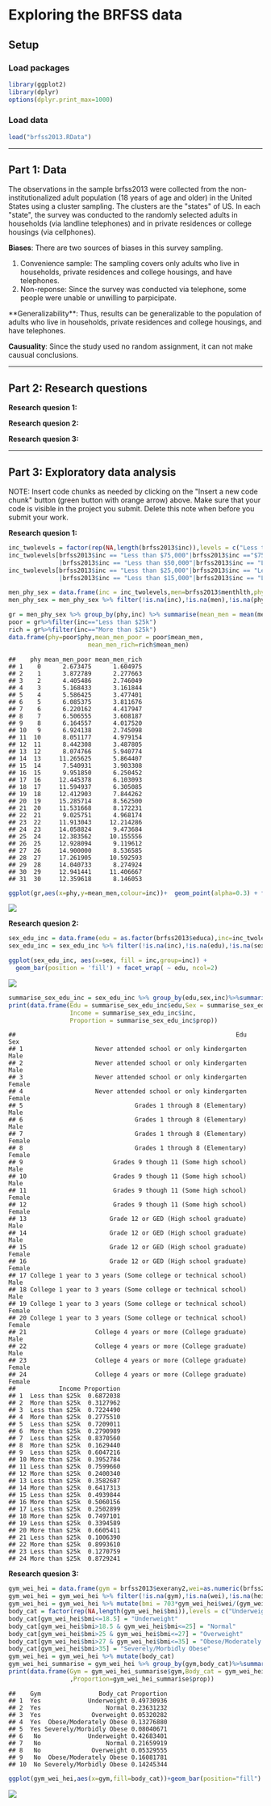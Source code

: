 Exploring the BRFSS data
================

Setup
-----

### Load packages

``` r
library(ggplot2)
library(dplyr)
options(dplyr.print_max=1000)
```

### Load data

``` r
load("brfss2013.RData")
```

------------------------------------------------------------------------

Part 1: Data
------------

The observations in the sample brfss2013 were collected from the non-institutionalized adult population (18 years of age and older) in the United States using a cluster sampling. The clusters are the "states" of US. In each "state", the survey was conducted to the randomly selected adults in households (via landline telephones) and in private residences or college housings (via cellphones).

**Biases**: There are two sources of biases in this survey sampling.
<ol>
<li>
Convenience sample: The sampling covers only adults who live in households, private residences and college housings, and have telephones.
</li>
<li>
Non-reponse: Since the survey was conducted via telephone, some people were unable or unwilling to parpicipate.
</li>
</ol>
**Generalizability**: Thus, results can be generalizable to the population of adults who live in households, private residences and college housings, and have telephones.

**Causuality**: Since the study used no random assignment, it can not make causual conclusions.

------------------------------------------------------------------------

Part 2: Research questions
--------------------------

**Research quesion 1:**

**Research quesion 2:**

**Research quesion 3:**

------------------------------------------------------------------------

Part 3: Exploratory data analysis
---------------------------------

NOTE: Insert code chunks as needed by clicking on the "Insert a new code chunk" button (green button with orange arrow) above. Make sure that your code is visible in the project you submit. Delete this note when before you submit your work.

**Research quesion 1:**

``` r
inc_twolevels = factor(rep(NA,length(brfss2013$inc)),levels = c("Less than $25k","More than $25k"))
inc_twolevels[brfss2013$inc == "Less than $75,000"|brfss2013$inc =="$75,000 or more"
              |brfss2013$inc == "Less than $50,000"|brfss2013$inc == "Less than $35,000"]="More than $25k"
inc_twolevels[brfss2013$inc == "Less than $25,000"|brfss2013$inc == "Less than $20,000"
              |brfss2013$inc == "Less than $15,000"|brfss2013$inc == "Less than $10,000"]="Less than $25k"

men_phy_sex = data.frame(inc = inc_twolevels,men=brfss2013$menthlth,phy=brfss2013$physhlth)
men_phy_sex = men_phy_sex %>% filter(!is.na(inc),!is.na(men),!is.na(phy)) 

gr = men_phy_sex %>% group_by(phy,inc) %>% summarise(mean_men = mean(men))
poor = gr%>%filter(inc=="Less than $25k")
rich = gr%>%filter(inc=="More than $25k")
data.frame(phy=poor$phy,mean_men_poor = poor$mean_men,
                      mean_men_rich=rich$mean_men)
```

    ##    phy mean_men_poor mean_men_rich
    ## 1    0      2.673475      1.604975
    ## 2    1      3.872789      2.277663
    ## 3    2      4.405486      2.746049
    ## 4    3      5.168433      3.161844
    ## 5    4      5.586425      3.477401
    ## 6    5      6.085375      3.811676
    ## 7    6      6.220162      4.417947
    ## 8    7      6.506555      3.608187
    ## 9    8      6.164557      4.017520
    ## 10   9      6.924138      2.745098
    ## 11  10      8.051177      4.979154
    ## 12  11      8.442308      3.487805
    ## 13  12      8.074766      5.940774
    ## 14  13     11.265625      5.864407
    ## 15  14      7.540931      3.903308
    ## 16  15      9.951850      6.250452
    ## 17  16     12.445378      6.103093
    ## 18  17     11.594937      6.305085
    ## 19  18     12.412903      7.844262
    ## 20  19     15.285714      8.562500
    ## 21  20     11.531668      8.172231
    ## 22  21      9.025751      4.968174
    ## 23  22     11.913043     12.214286
    ## 24  23     14.058824      9.473684
    ## 25  24     12.383562     10.155556
    ## 26  25     12.928094      9.119612
    ## 27  26     14.900000      8.536585
    ## 28  27     17.261905     10.592593
    ## 29  28     14.040733      8.274924
    ## 30  29     12.941441     11.406667
    ## 31  30     12.359618      8.146053

``` r
ggplot(gr,aes(x=phy,y=mean_men,colour=inc))+  geom_point(alpha=0.3) + facet_wrap( ~ inc, ncol=2) 
```

![](project_files/figure-markdown_github/unnamed-chunk-2-1.png)

**Research quesion 2:**

``` r
sex_edu_inc = data.frame(edu = as.factor(brfss2013$educa),inc=inc_twolevels,sex=as.factor(brfss2013$sex))
sex_edu_inc = sex_edu_inc %>% filter(!is.na(inc),!is.na(edu),!is.na(sex)) 

ggplot(sex_edu_inc, aes(x=sex, fill = inc,group=inc)) +
  geom_bar(position = 'fill') + facet_wrap( ~ edu, ncol=2)
```

![](project_files/figure-markdown_github/unnamed-chunk-3-1.png)

``` r
summarise_sex_edu_inc = sex_edu_inc %>% group_by(edu,sex,inc)%>%summarise(n = n()) %>% mutate(prop = n/sum(n))
print(data.frame(Edu = summarise_sex_edu_inc$edu,Sex = summarise_sex_edu_inc$sex,
                 Income = summarise_sex_edu_inc$inc,
                 Proportion = summarise_sex_edu_inc$prop))
```

    ##                                                             Edu    Sex
    ## 1                    Never attended school or only kindergarten   Male
    ## 2                    Never attended school or only kindergarten   Male
    ## 3                    Never attended school or only kindergarten Female
    ## 4                    Never attended school or only kindergarten Female
    ## 5                               Grades 1 through 8 (Elementary)   Male
    ## 6                               Grades 1 through 8 (Elementary)   Male
    ## 7                               Grades 1 through 8 (Elementary) Female
    ## 8                               Grades 1 through 8 (Elementary) Female
    ## 9                         Grades 9 though 11 (Some high school)   Male
    ## 10                        Grades 9 though 11 (Some high school)   Male
    ## 11                        Grades 9 though 11 (Some high school) Female
    ## 12                        Grades 9 though 11 (Some high school) Female
    ## 13                       Grade 12 or GED (High school graduate)   Male
    ## 14                       Grade 12 or GED (High school graduate)   Male
    ## 15                       Grade 12 or GED (High school graduate) Female
    ## 16                       Grade 12 or GED (High school graduate) Female
    ## 17 College 1 year to 3 years (Some college or technical school)   Male
    ## 18 College 1 year to 3 years (Some college or technical school)   Male
    ## 19 College 1 year to 3 years (Some college or technical school) Female
    ## 20 College 1 year to 3 years (Some college or technical school) Female
    ## 21                   College 4 years or more (College graduate)   Male
    ## 22                   College 4 years or more (College graduate)   Male
    ## 23                   College 4 years or more (College graduate) Female
    ## 24                   College 4 years or more (College graduate) Female
    ##            Income Proportion
    ## 1  Less than $25k  0.6872038
    ## 2  More than $25k  0.3127962
    ## 3  Less than $25k  0.7224490
    ## 4  More than $25k  0.2775510
    ## 5  Less than $25k  0.7209011
    ## 6  More than $25k  0.2790989
    ## 7  Less than $25k  0.8370560
    ## 8  More than $25k  0.1629440
    ## 9  Less than $25k  0.6047216
    ## 10 More than $25k  0.3952784
    ## 11 Less than $25k  0.7599660
    ## 12 More than $25k  0.2400340
    ## 13 Less than $25k  0.3582687
    ## 14 More than $25k  0.6417313
    ## 15 Less than $25k  0.4939844
    ## 16 More than $25k  0.5060156
    ## 17 Less than $25k  0.2502899
    ## 18 More than $25k  0.7497101
    ## 19 Less than $25k  0.3394589
    ## 20 More than $25k  0.6605411
    ## 21 Less than $25k  0.1006390
    ## 22 More than $25k  0.8993610
    ## 23 Less than $25k  0.1270759
    ## 24 More than $25k  0.8729241

**Research quesion 3:**

``` r
gym_wei_hei = data.frame(gym = brfss2013$exerany2,wei=as.numeric(brfss2013$weight2),hei=as.numeric(brfss2013$height3)/10)
gym_wei_hei = gym_wei_hei %>% filter(!is.na(gym),!is.na(wei),!is.na(hei)) 
gym_wei_hei = gym_wei_hei %>% mutate(bmi = 703*gym_wei_hei$wei/(gym_wei_hei$hei)^2)
body_cat = factor(rep(NA,length(gym_wei_hei$bmi)),levels = c("Underweight","Normal","Overweight","Obese/Moderately Obese","Severely/Morbidly Obese"))
body_cat[gym_wei_hei$bmi<=18.5] = "Underweight"
body_cat[gym_wei_hei$bmi>18.5 & gym_wei_hei$bmi<=25] = "Normal"
body_cat[gym_wei_hei$bmi>25 & gym_wei_hei$bmi<=27] = "Overweight"
body_cat[gym_wei_hei$bmi>27 & gym_wei_hei$bmi<=35] = "Obese/Moderately Obese"
body_cat[gym_wei_hei$bmi>35] = "Severely/Morbidly Obese"
gym_wei_hei = gym_wei_hei %>% mutate(body_cat)
gym_wei_hei_summarise = gym_wei_hei %>% group_by(gym,body_cat)%>%summarise(n=n())%>%mutate(prop = n/sum(n))
print(data.frame(Gym = gym_wei_hei_summarise$gym,Body_cat = gym_wei_hei_summarise$body_cat
                 ,Proportion=gym_wei_hei_summarise$prop))
```

    ##    Gym                Body_cat Proportion
    ## 1  Yes             Underweight 0.49730936
    ## 2  Yes                  Normal 0.23631232
    ## 3  Yes              Overweight 0.05320282
    ## 4  Yes  Obese/Moderately Obese 0.13276880
    ## 5  Yes Severely/Morbidly Obese 0.08040671
    ## 6   No             Underweight 0.42683401
    ## 7   No                  Normal 0.21659919
    ## 8   No              Overweight 0.05329555
    ## 9   No  Obese/Moderately Obese 0.16081781
    ## 10  No Severely/Morbidly Obese 0.14245344

``` r
ggplot(gym_wei_hei,aes(x=gym,fill=body_cat))+geom_bar(position="fill")
```

![](project_files/figure-markdown_github/unnamed-chunk-4-1.png)
